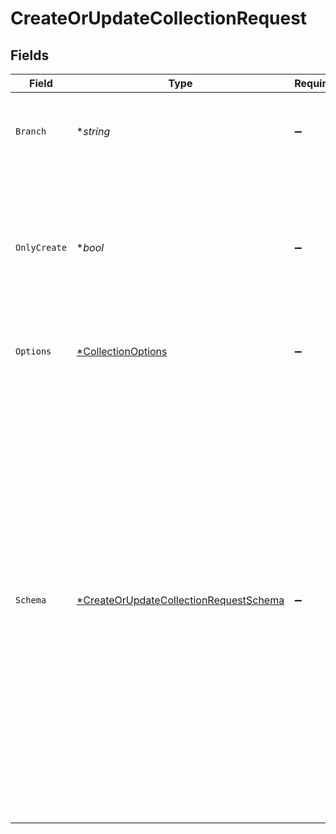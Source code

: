 # CreateOrUpdateCollectionRequest


## Fields

| Field                                                                                                                                                                                                                                                                                                                                                                                                                                                                                                                                                                                                          | Type                                                                                                                                                                                                                                                                                                                                                                                                                                                                                                                                                                                                           | Required                                                                                                                                                                                                                                                                                                                                                                                                                                                                                                                                                                                                       | Description                                                                                                                                                                                                                                                                                                                                                                                                                                                                                                                                                                                                    |
| -------------------------------------------------------------------------------------------------------------------------------------------------------------------------------------------------------------------------------------------------------------------------------------------------------------------------------------------------------------------------------------------------------------------------------------------------------------------------------------------------------------------------------------------------------------------------------------------------------------- | -------------------------------------------------------------------------------------------------------------------------------------------------------------------------------------------------------------------------------------------------------------------------------------------------------------------------------------------------------------------------------------------------------------------------------------------------------------------------------------------------------------------------------------------------------------------------------------------------------------- | -------------------------------------------------------------------------------------------------------------------------------------------------------------------------------------------------------------------------------------------------------------------------------------------------------------------------------------------------------------------------------------------------------------------------------------------------------------------------------------------------------------------------------------------------------------------------------------------------------------- | -------------------------------------------------------------------------------------------------------------------------------------------------------------------------------------------------------------------------------------------------------------------------------------------------------------------------------------------------------------------------------------------------------------------------------------------------------------------------------------------------------------------------------------------------------------------------------------------------------------- |
| `Branch`                                                                                                                                                                                                                                                                                                                                                                                                                                                                                                                                                                                                       | **string*                                                                                                                                                                                                                                                                                                                                                                                                                                                                                                                                                                                                      | :heavy_minus_sign:                                                                                                                                                                                                                                                                                                                                                                                                                                                                                                                                                                                             | Optionally specify a database branch name to perform operation on                                                                                                                                                                                                                                                                                                                                                                                                                                                                                                                                              |
| `OnlyCreate`                                                                                                                                                                                                                                                                                                                                                                                                                                                                                                                                                                                                   | **bool*                                                                                                                                                                                                                                                                                                                                                                                                                                                                                                                                                                                                        | :heavy_minus_sign:                                                                                                                                                                                                                                                                                                                                                                                                                                                                                                                                                                                             | If set to `true` then the update schema request to the collection will fail by returning a conflict with HTTP Status code 409. The default is false.                                                                                                                                                                                                                                                                                                                                                                                                                                                           |
| `Options`                                                                                                                                                                                                                                                                                                                                                                                                                                                                                                                                                                                                      | [*CollectionOptions](../../models/shared/collectionoptions.md)                                                                                                                                                                                                                                                                                                                                                                                                                                                                                                                                                 | :heavy_minus_sign:                                                                                                                                                                                                                                                                                                                                                                                                                                                                                                                                                                                             | Collection requests modifying options.                                                                                                                                                                                                                                                                                                                                                                                                                                                                                                                                                                         |
| `Schema`                                                                                                                                                                                                                                                                                                                                                                                                                                                                                                                                                                                                       | [*CreateOrUpdateCollectionRequestSchema](../../models/shared/createorupdatecollectionrequestschema.md)                                                                                                                                                                                                                                                                                                                                                                                                                                                                                                         | :heavy_minus_sign:                                                                                                                                                                                                                                                                                                                                                                                                                                                                                                                                                                                             | The schema specifications are same as JSON schema specification defined <a href="https://json-schema.org/specification.html" title="here">here</a>.<p></p> Schema example: `{  "title": "user",  "description": "Collection of documents with details of users",  "properties": {    "id": {      "description": "A unique identifier for the user",      "type": "integer"    },    "name": {      "description": "Name of the user",      "type": "string",      "maxLength": 128    },    "balance": {      "description": "User account balance",      "type": "number"    }  },  "primary_key": ["id"] }` |